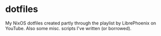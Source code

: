 # dotfiles
My NixOS dotfiles created partly through the playlist by LibrePhoenix on YouTube. Also some misc. scripts I've written (or borrowed).
